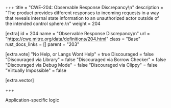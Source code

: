 +++
title = "CWE-204: Observable Response Discrepancy\n"
description = "The product provides different responses to incoming requests in a way that reveals internal state information to an unauthorized actor outside of the intended control sphere.\n"
weight = 204

[extra]
id = 204
name = "Observable Response Discrepancy\n"
url = "https://cwe.mitre.org/data/definitions/204.html"
class = "Base"
rust_docs_links = []
parent = "203"

[extra.vote]
"No Help, or Langs Wont Help" = true
Discouraged = false
"Discouraged via Library" = false
"Discouraged via Borrow Checker" = false
"Discouraged via Debug Mode" = false
"Discouraged via Clippy" = false
"Virtually Impossible" = false

[extra.vector]

+++

Application-specific logic